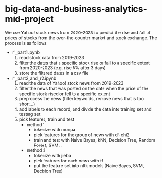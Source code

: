 # big-data-and-business-analytics-mid-project

We use Yahoo! stock news from 2020-2023 to predict the rise and fall of prices of stocks from the over-the-counter market and stock exchange. The process is as follows
- r1_part1.ipynb
  1. read stock data from 2019-2023
  2. filter the dates that a specific stock rise or fall to a specific extent from 2020-2023 (e.g. rise 5% after 3 days)
  3. store the filtered dates in a csv file
- r1_part2_and_r2.ipynb
  1. read the data of Yahoo! stock news from 2019-2023
  2. filter the news that was posted on the date when the price of the specific stock rised or fell to a specific extent
  3. preprocess the news (filter keywords, remove news that is too short...)
  4. add labels to each record, and divide the data into training set and testing set
  5. pick features, train and test
      - method 1
        - tokenize with monpa
        - pick features for the group of news with df-chi2
        - train and test with Naive Bayes, kNN, Decision Tree, Random Forest, SVM...
      - method 2
        - tokenize with jieba
        - pick features for each news with tf
        - put the feature set into nltk models (Naive Bayes, SVM, Decision Tree)
